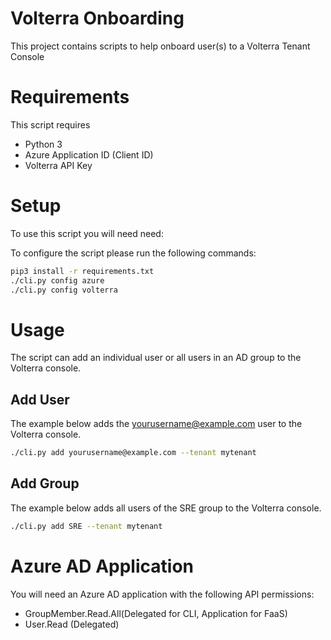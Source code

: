 # Volterra Onboarding 
This project contains scripts to help onboard user(s) to a Volterra Tenant Console

# Requirements
This script requires
- Python 3
- Azure Application ID (Client ID)
- Volterra API Key

# Setup
To use this script you will need need:

To configure the script please run the following commands:
```bash
pip3 install -r requirements.txt
./cli.py config azure
./cli.py config volterra
```

# Usage
The script can add an individual user or all users in an AD group to the Volterra console.

## Add User
The example below adds the yourusername@example.com user to the Volterra console.
```bash
./cli.py add yourusername@example.com --tenant mytenant
```

## Add Group
The example below adds all users of the SRE group to the Volterra console.
```bash
./cli.py add SRE --tenant mytenant
```

# Azure AD Application 
You will need an Azure AD application with the following API permissions:
- GroupMember.Read.All(Delegated for CLI, Application for FaaS)
- User.Read (Delegated)